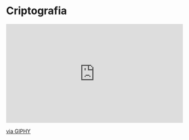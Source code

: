 # Criptografia
<iframe src="https://giphy.com/embed/x4LzZfSe1GO1OJeTo1" width="480" height="269" style="" frameBorder="0" class="giphy-embed" allowFullScreen></iframe><p><a href="https://giphy.com/gifs/x4LzZfSe1GO1OJeTo1">via GIPHY</a></p>
